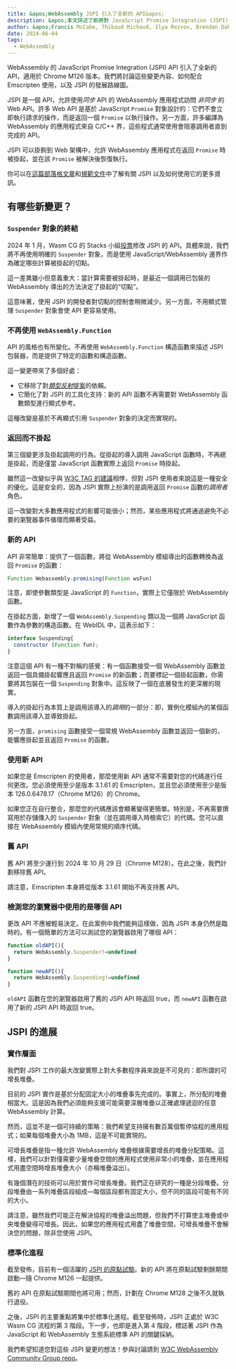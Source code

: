 ```yaml
---
title: &apos;WebAssembly JSPI 引入了全新的 API&apos;
description: &apos;本文詳述了即將對 JavaScript Promise Integration (JSPI) API 做出的一些變更。&apos;
author: &apos;Francis McCabe, Thibaud Michaud, Ilya Rezvov, Brendan Dahl&apos;
date: 2024-06-04
tags:
  - WebAssembly
---
```

WebAssembly 的 JavaScript Promise Integration (JSPI) API 引入了全新的 API，適用於 Chrome M126 版本。我們將討論這些變更內容、如何配合 Emscripten 使用，以及 JSPI 的發展路線圖。

JSPI 是一個 API，允許使用*同步* API 的 WebAssembly 應用程式訪問 *非同步* 的 Web API。許多 Web API 是基於 JavaScript `Promise` 對象設計的：它們不會立即執行請求的操作，而是返回一個 `Promise` 以執行操作。另一方面，許多編譯為 WebAssembly 的應用程式來自 C/C++ 界，這些程式通常使用會阻塞調用者直到完成的 API。

<!--truncate-->
JSPI 可以掛鉤到 Web 架構中，允許 WebAssembly 應用程式在返回 `Promise` 時被掛起，並在該 `Promise` 被解決後恢復執行。

你可以在[這篇部落格文章](https://v8.dev/blog/jspi)和[規範文件](https://github.com/WebAssembly/js-promise-integration)中了解有關 JSPI 以及如何使用它的更多資訊。

## 有哪些新變更？

### `Suspender` 對象的終結

2024 年 1 月，Wasm CG 的 Stacks 小組[投票](https://github.com/WebAssembly/meetings/blob/297ac8b5ac00e6be1fe33b1f4a146cc7481b631d/stack/2024/stack-2024-01-29.md)修改 JSPI 的 API。具體來說，我們將不再使用明確的 `Suspender` 對象，而是使用 JavaScript/WebAssembly 邊界作為確定哪些計算被掛起的切點。

這一差異雖小但意義重大：當計算需要被掛起時，是最近一個調用已包裝的 WebAssembly 導出的方法決定了掛起的“切點”。

這意味著，使用 JSPI 的開發者對切點的控制會稍微減少。另一方面，不用顯式管理 `Suspender` 對象會使 API 更容易使用。

### 不再使用 `WebAssembly.Function`

API 的風格也有所變化。不再使用 `WebAssembly.Function` 構造函數來描述 JSPI 包裝器，而是提供了特定的函數和構造函數。

這一變更帶來了多個好處：

- 它移除了對[*類型反射*提案](https://github.com/WebAssembly/js-types)的依賴。
- 它簡化了對 JSPI 的工具化支持：新的 API 函數不再需要對 WebAssembly 函數類型進行顯式參考。

這種改變是基於不再顯式引用 `Suspender` 對象的決定而實現的。

### 返回而不掛起

第三個變更涉及掛起調用的行為。從掛起的導入調用 JavaScript 函數時，不再總是掛起，而是僅當 JavaScript 函數實際上返回 `Promise` 時掛起。

雖然這一改變似乎與 [W3C TAG 的建議](https://www.w3.org/2001/tag/doc/promises-guide#accepting-promises)相悖，但對 JSPI 使用者來說這是一種安全的優化。這是安全的，因為 JSPI 實際上扮演的是調用返回 `Promise` 函數的*調用者*角色。

這一改變對大多數應用程式的影響可能很小；然而，某些應用程式將通過避免不必要的瀏覽器事件循環而顯著受益。

### 新的 API

API 非常簡單：提供了一個函數，將從 WebAssembly 模組導出的函數轉換為返回 `Promise` 的函數：

```js
Function Webassembly.promising(Function wsFun)
```

注意，即使參數類型是 JavaScript 的 `Function`，實際上它僅限於 WebAssembly 函數。

在掛起方面，新增了一個 `WebAssembly.Suspending` 類以及一個將 JavaScript 函數作為參數的構造函數。在 WebIDL 中，這表示如下：

```js
interface Suspending{
  constructor (Function fun);
}
```

注意這個 API 有一種不對稱的感覺：有一個函數接受一個 WebAssembly 函數並返回一個具備掛起響應且返回 `Promise` 的新函數；而要標記一個掛起函數，你需要將其包裝在一個 `Suspending` 對象中。這反映了一個在底層發生的更深層的現實。

導入的掛起行為本質上是調用該導入的*調用*的一部分：即，實例化模組內的某個函數調用該導入並導致掛起。

另一方面，`promising` 函數接受一個常規 WebAssembly 函數並返回一個新的，能響應掛起並且返回 `Promise` 的函數。

### 使用新 API

如果您是 Emscripten 的使用者，那麼使用新 API 通常不需要對您的代碼進行任何更改。您必須使用至少是版本 3.1.61 的 Emscripten，並且您必須使用至少是版本 126.0.6478.17（Chrome M126）的 Chrome。

如果您正在自行整合，那麼您的代碼應該會顯著變得更簡單。特別是，不再需要撰寫用於存儲傳入的 `Suspender` 對象（並在調用導入時檢索它）的代碼。您可以直接在 WebAssembly 模組內使用常規的順序代碼。

### 舊 API

舊 API 將至少運行到 2024 年 10 月 29 日（Chrome M128）。在此之後，我們計劃移除舊 API。

請注意，Emscripten 本身將從版本 3.1.61 開始不再支持舊 API。

### 檢測您的瀏覽器中使用的是哪個 API

更改 API 不應被輕易決定。在此案例中我們能夠這樣做，因為 JSPI 本身仍然是臨時的。有一個簡單的方法可以測試您的瀏覽器啟用了哪個 API：

```js
function oldAPI(){
  return WebAssembly.Suspender!=undefined
}

function newAPI(){
  return WebAssembly.Suspending!=undefined
}
```

`oldAPI` 函數在您的瀏覽器啟用了舊的 JSPI API 時返回 true，而 `newAPI` 函數在啟用了新的 JSPI API 時返回 true。

## JSPI 的進展

### 實作層面

我們對 JSPI 工作的最大改變實際上對大多數程序員來說是不可見的：即所謂的可增長堆疊。

目前的 JSPI 實作是基於分配固定大小的堆疊事先完成的。事實上，所分配的堆疊相當大。這是因為我們必須能夠支援可能需要深層堆疊以正確處理遞迴的任意 WebAssembly 計算。

然而，這並不是一個可持續的策略：我們希望支持擁有數百萬個暫停協程的應用程式；如果每個堆疊大小為 1MB，這是不可能實現的。

可增長堆疊是指一種允許 WebAssembly 堆疊根據需要增長的堆疊分配策略。這樣，我們可以針對僅需要少量堆疊空間的應用程式使用非常小的堆疊，並在應用程式用盡空間時增長堆疊大小（亦稱堆疊溢出）。

有幾個潛在的技術可以用於實作可增長堆疊。我們正在研究的一種是分段堆疊。分段堆疊由一系列堆疊區段組成&mdash;每個區段都有固定大小，但不同的區段可能有不同的大小。

請注意，雖然我們可能正在解決協程的堆疊溢出問題，但我們不打算使主堆疊或中央堆疊變得可增長。因此，如果您的應用程式用盡了堆疊空間，可增長堆疊不會解決您的問題，除非您使用 JSPI。

### 標準化進程

截至發佈，目前有一個活躍的 [JSPI 的原點試驗](https://v8.dev/blog/jspi-ot)。新的 API 將在原點試驗剩餘期間啟動&mdash;隨 Chrome M126 一起提供。

舊的 API 在原點試驗期間也將可用；然而，計劃在 Chrome M128 之後不久就執行退役。

之後，JSPI 的主要重點將集中於標準化進程。截至發佈時，JSPI 正處於 W3C Wasm CG 流程的第 3 階段。下一步，也即是進入第 4 階段，標誌著 JSPI 作為 JavaScript 和 WebAssembly 生態系統標準 API 的關鍵採納。

我們希望知道您對這些 JSPI 變更的想法！參與討論請到 [W3C WebAssembly Community Group repo](https://github.com/WebAssembly/js-promise-integration)。
